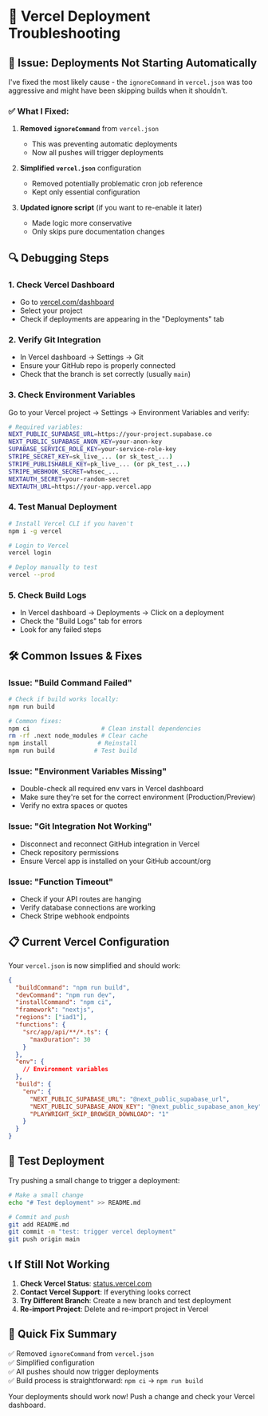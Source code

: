 # 🔧 Vercel Deployment Troubleshooting

## 🚨 **Issue: Deployments Not Starting Automatically**

I've fixed the most likely cause - the `ignoreCommand` in `vercel.json` was too aggressive and might have been skipping builds when it shouldn't.

### ✅ **What I Fixed:**

1. **Removed `ignoreCommand`** from `vercel.json` 
   - This was preventing automatic deployments
   - Now all pushes will trigger deployments

2. **Simplified `vercel.json`** configuration
   - Removed potentially problematic cron job reference
   - Kept only essential configuration

3. **Updated ignore script** (if you want to re-enable it later)
   - Made logic more conservative
   - Only skips pure documentation changes

## 🔍 **Debugging Steps**

### **1. Check Vercel Dashboard**
- Go to [vercel.com/dashboard](https://vercel.com/dashboard)
- Select your project
- Check if deployments are appearing in the "Deployments" tab

### **2. Verify Git Integration**
- In Vercel dashboard → Settings → Git
- Ensure your GitHub repo is properly connected
- Check that the branch is set correctly (usually `main`)

### **3. Check Environment Variables**
Go to your Vercel project → Settings → Environment Variables and verify:

```bash
# Required variables:
NEXT_PUBLIC_SUPABASE_URL=https://your-project.supabase.co
NEXT_PUBLIC_SUPABASE_ANON_KEY=your-anon-key
SUPABASE_SERVICE_ROLE_KEY=your-service-role-key
STRIPE_SECRET_KEY=sk_live_... (or sk_test_...)
STRIPE_PUBLISHABLE_KEY=pk_live_... (or pk_test_...)
STRIPE_WEBHOOK_SECRET=whsec_...
NEXTAUTH_SECRET=your-random-secret
NEXTAUTH_URL=https://your-app.vercel.app
```

### **4. Test Manual Deployment**
```bash
# Install Vercel CLI if you haven't
npm i -g vercel

# Login to Vercel
vercel login

# Deploy manually to test
vercel --prod
```

### **5. Check Build Logs**
- In Vercel dashboard → Deployments → Click on a deployment
- Check the "Build Logs" tab for errors
- Look for any failed steps

## 🛠️ **Common Issues & Fixes**

### **Issue: "Build Command Failed"**
```bash
# Check if build works locally:
npm run build

# Common fixes:
npm ci                    # Clean install dependencies
rm -rf .next node_modules # Clear cache
npm install              # Reinstall
npm run build           # Test build
```

### **Issue: "Environment Variables Missing"**
- Double-check all required env vars in Vercel dashboard
- Make sure they're set for the correct environment (Production/Preview)
- Verify no extra spaces or quotes

### **Issue: "Git Integration Not Working"**
- Disconnect and reconnect GitHub integration in Vercel
- Check repository permissions
- Ensure Vercel app is installed on your GitHub account/org

### **Issue: "Function Timeout"**
- Check if your API routes are hanging
- Verify database connections are working
- Check Stripe webhook endpoints

## 📋 **Current Vercel Configuration**

Your `vercel.json` is now simplified and should work:

```json
{
  "buildCommand": "npm run build",
  "devCommand": "npm run dev", 
  "installCommand": "npm ci",
  "framework": "nextjs",
  "regions": ["iad1"],
  "functions": {
    "src/app/api/**/*.ts": {
      "maxDuration": 30
    }
  },
  "env": {
    // Environment variables
  },
  "build": {
    "env": {
      "NEXT_PUBLIC_SUPABASE_URL": "@next_public_supabase_url",
      "NEXT_PUBLIC_SUPABASE_ANON_KEY": "@next_public_supabase_anon_key",
      "PLAYWRIGHT_SKIP_BROWSER_DOWNLOAD": "1"
    }
  }
}
```

## 🚀 **Test Deployment**

Try pushing a small change to trigger a deployment:

```bash
# Make a small change
echo "# Test deployment" >> README.md

# Commit and push
git add README.md
git commit -m "test: trigger vercel deployment"
git push origin main
```

## 📞 **If Still Not Working**

1. **Check Vercel Status**: [status.vercel.com](https://status.vercel.com)
2. **Contact Vercel Support**: If everything looks correct
3. **Try Different Branch**: Create a new branch and test deployment
4. **Re-import Project**: Delete and re-import project in Vercel

## 🎯 **Quick Fix Summary**

✅ Removed `ignoreCommand` from `vercel.json`  
✅ Simplified configuration  
✅ All pushes should now trigger deployments  
✅ Build process is straightforward: `npm ci` → `npm run build`  

Your deployments should work now! Push a change and check your Vercel dashboard.